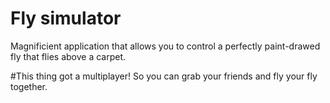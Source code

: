 # Fly simulator

Magnificient application that allows you to control a perfectly paint-drawed fly that flies above a carpet.

#This thing got a multiplayer!
So you can grab your friends and fly your fly together.


